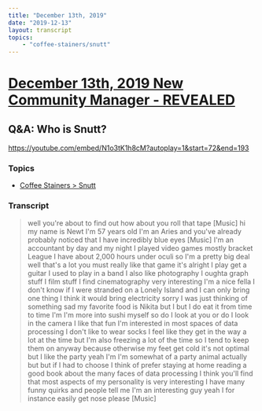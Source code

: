 ```yaml
---
title: "December 13th, 2019"
date: "2019-12-13"
layout: transcript
topics: 
    - "coffee-stainers/snutt"
---
```

# [December 13th, 2019 New Community Manager - REVEALED](../2019-12-13.md)
## Q&A: Who is Snutt?
https://youtube.com/embed/N1o3tK1h8cM?autoplay=1&start=72&end=193
### Topics
* [Coffee Stainers > Snutt](../topics/coffee-stainers/snutt.md)

### Transcript

> well you're about to find out how about
> you roll that tape
> [Music]
> hi my name is Newt I'm 57 years old I'm
> an Aries and you've already probably
> noticed that I have incredibly blue eyes
> [Music]
> I'm an accountant by day and my night I
> played video games mostly bracket League
> I have about 2,000 hours under oculi so
> I'm a pretty big deal well that's a lot
> you must really like that game it's
> alright I play get a guitar I used to
> play in a band I also like photography
> I oughta graph stuff I film stuff I find
> cinematography very interesting I'm a
> nice fella I don't know if I were
> stranded on a Lonely Island and I can
> only bring one thing I think it would
> bring electricity sorry I was just
> thinking of something sad my favorite
> food is Nikita but I but I do eat it
> from time to time I'm I'm more into
> sushi myself so do I look at you or do I
> look in the camera
> I like that fun I'm interested in most
> spaces of data processing I don't like
> to wear socks I feel like they get in
> the way a lot at the time but I'm also
> freezing a lot of the time so I tend to
> keep them on anyway because otherwise my
> feet get cold it's not optimal but I
> like the party yeah I'm I'm somewhat of
> a party animal actually but but if I had
> to choose I think of prefer staying at
> home reading a good book about the many
> faces of data processing I think you'll
> find that most aspects of my personality
> is very interesting
> I have many funny quirks and people tell
> me I'm an interesting guy yeah I for
> instance easily get nose please
> [Music]

